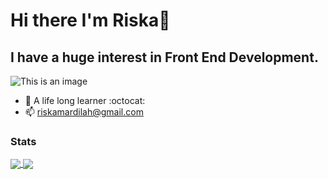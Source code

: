 # Hi there I'm Riska👋
## I have a huge interest in Front End Development.

<!-- @include justify-content([ space-around ]); -->

![This is an image](https://myoctocat.com/assets/images/base-octocat.svg)
<!-- <a href="https://github.com/riskatrim/github-readme-stats">
  <img align="left" src="(https://myoctocat.com/assets/images/base-octocat.svg)" />
</a> -->

- 🌱 A life long learner :octocat:
- 📫 riskamardilah@gmail.com 

<!-- ### Tech Stack ###
<a href="https://github.com/topics/java">
  <img align="left" alt="Java" width="48px" height="48px" src=https://raw.githubusercontent.com/github/explore/80688e429a7d4ef2fca1e82350fe8e3517d3494d/topics/java/java.png/>
</a>

<a href="https://github.com/topics/python">
  <img align="left" alt="Python" width="48px" height="48px" src=https://raw.githubusercontent.com/github/explore/80688e429a7d4ef2fca1e82350fe8e3517d3494d/topics/python/python.png/>
</a>

<a href="https://github.com/topics/javascript">
  <img align="left" alt="Javascript" width="48px" height="48px" src=https://raw.githubusercontent.com/github/explore/80688e429a7d4ef2fca1e82350fe8e3517d3494d/topics/javascript/javascript.png/>
</a>

<br>
<br> -->

### Stats ###
<!-- <img align="center" alt="Riska's stats" src="https://github-readme-stats.vercel.app/api?username=riskatrim&theme=tokyonight&show_icons=true&hide_border=false" />
<img align="center" alt="Riska's stats" src="https://github-readme-stats.vercel.app/api/top-langs/?username=riskatrim&theme=tokyonight&show_icons=true&layout=compact"/>
 -->
 
<a href="https://github.com/riskatrim/github-readme-stats">
  <img align="center" src="https://github-readme-stats.vercel.app/api?username=riskatrim&theme=tokyonight&show_icons=true&hide_border=false"  />
</a>

<a href="https://github.com/riskatrim/github-readme-stats">
  <img align="center" src="https://github-readme-stats.vercel.app/api/top-langs/?username=riskatrim&theme=tokyonight&show_icons=true&layout=compact"/>
</a>


  




